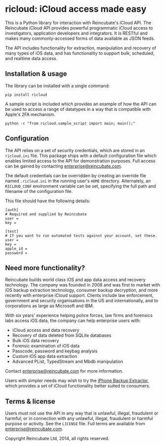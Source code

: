 ricloud: iCloud access made easy
================================

This is a Python library for interaction with Reincubate's iCloud API. The Reincubate iCloud API provides powerful programmatic iCloud access to investigators, application developers and integrators. It is RESTful and makes many commonly-accessed forms of data available as JSON feeds.

The API includes functionality for extraction, manipulation and recovery of many types of iOS data, and has functionality to support bulk, scheduled, and realtime data access. 

## Installation & usage

The library can be installed with a single command:

    pip install ricloud

A sample script is included which provides an example of how the API can be used to access a range of datatypes in a way that is compatible with Apple's 2FA mechanism.

    python -c "from ricloud.sample_script import main; main();"

## Configuration

The API relies on a set of security credentials, which are stored in an `ricloud.ini` file. This package ships with a default configuration file which enables limited access to the API for demonstration purposes. Full access can be gained by contacting enterprise@reincubate.com.

The default credentials can be overridden by creating an override file named `.ricloud.ini` in the running user's `HOME` directory. Alternately, an `RICLOUD_CONF` environment variable can be set, specifying the full path and filename of the configuration file.

This file should have the following details:

    [auth]
    # Required and supplied by Reincubate
    user = 
    key = 

    [test]
    # If you want to run automated tests against your account, set these.
    user =
    key =
    apple_id =
    password =

## Need more functionality?

Reincubate builds world class iOS and app data access and recovery technology. The company was founded in 2008 and was first to market with iOS backup extraction technology, consumer backup decryption, and more recently with enterprise iCloud support. Clients include law enforcement, government and security organisations in the US and internationally, and to corporations as large as Microsoft and IBM.

With six years' experience helping police forces, law firms and forensics labs access iOS data, the company can help enterprise users with:

* iCloud access and data recovery
* Recovery of data deleted from SQLite databases
* Bulk iOS data recovery
* Forensic examination of iOS data
* Passcode, password and keybag analysis
* Custom iOS app data extraction
* Advanced PList, TypedStream and Mbdb manipulation

Contact enterprise@reincubate.com for more information.

Users with simpler needs may wish to try the [iPhone Backup Extractor](http://www.iphonebackupextractor.com), which provides a set of iCloud functionality better suited to consumers.

## Terms & license

Users must not use the API in any way that is unlawful, illegal, fraudulent or harmful; or in connection with any unlawful, illegal, fraudulent or harmful purpose or activity. See the `LICENSE` file. Full terms are available from enterprise@reincubate.com.

Copyright Reincubate Ltd, 2014, all rights reserved.